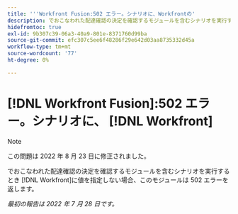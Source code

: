 ```yaml
---
title: '''Workfront Fusion:502 エラー。シナリオに、Workfrontの'
description: でおこなわれた配達確認の決定を確認するモジュールを含むシナリオを実行するとき [!DNL Workfront]に値を指定しない場合、このモジュールは 502 エラーを返します。
hidefromtoc: true
exl-id: 9b307c39-06a3-40a9-801e-8371760d99ba
source-git-commit: efc307c5ee6f48286f29e642d03aa8735332d45a
workflow-type: tm+mt
source-wordcount: '77'
ht-degree: 0%

---
```


# [!DNL Workfront Fusion]:502 エラー。シナリオに、 [!DNL Workfront]

>[!NOTE]
>
>この問題は 2022 年 8 月 23 日に修正されました。

でおこなわれた配達確認の決定を確認するモジュールを含むシナリオを実行するとき [!DNL Workfront]に値を指定しない場合、このモジュールは 502 エラーを返します。

_最初の報告は 2022 年 7 月 28 日です。_
